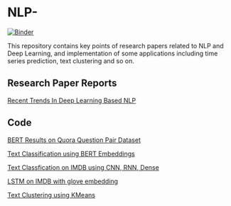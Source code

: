 # NLP-

[![Binder](https://mybinder.org/badge.svg)](https://mybinder.org/v2/gh/rameshjesswani/NLP-/master)

This repository contains key points of research papers related to NLP and Deep Learning, and implementation of some applications including time series prediction, text clustering and so on.

## Research Paper Reports

[Recent Trends In Deep Learning Based NLP](https://github.com/rameshjesswani/NLP-/wiki/Recent-Trends-in-Deep-Learning-Based-Natural-Language-Processing)

## Code

[BERT Results on Quora Question Pair Dataset](https://github.com/rameshjesswani/NLP-/tree/master/dl_models/bert-quora-qa)

[Text Classification using BERT Embeddings](https://github.com/rameshjesswani/NLP-/blob/master/dl_models/bert_imdb_lstm.ipynb)

[Text Classfication on IMDB using CNN, RNN, Dense](https://github.com/rameshjesswani/NLP-/blob/master/dl_models/text_classification.py)

[LSTM on IMDB with glove embedding](https://github.com/rameshjesswani/NLP-/blob/master/dl_models/LSTM_on_imdb.py)

[Text Clustering using KMeans](https://github.com/rameshjesswani/NLP-/blob/master/examples/TextClusteringUsingKMeans.ipynb)
